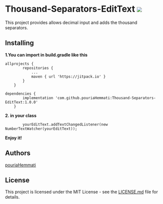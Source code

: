 # Thousand-Separators-EditText [![](https://jitpack.io/v/pouriaHemmati/Thousand-Separators-EditText.svg)](https://jitpack.io/#pouriaHemmati/Thousand-Separators-EditText)

This project provides allows decimal input and adds the thousand separators.

## Installing

**1.You can import in build.gradle like this**

```
allprojects {
		repositories {
			...
			maven { url 'https://jitpack.io' }
		}
	}
```

```
dependencies {
	    implementation 'com.github.pouriaHemmati:Thousand-Separators-EditText:1.0.0'
	}
  ```
  
  **2. in your class**
  
  
```
        yourEditText.addTextChangedListener(new NumberTextWatcher(yourEditText));

```


**Enjoy it!**


## Authors

[pouriaHemmati](https://github.com/pouriaHemmati)


## License

This project is licensed under the MIT License - see the [LICENSE.md](https://github.com/pouriaHemmati/Thousand-Separators-EditText/blob/master/LICENSE) file for details.

